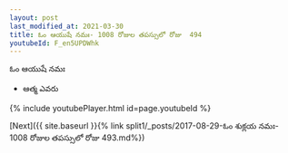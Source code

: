 ```yaml
---
layout: post
last_modified_at: 2021-03-30
title: ఓం ఆయుషే నమః- 1008 రోజుల తపస్సులో రోజు  494
youtubeId: F_en5UPDWhk
---
```

 
 
 ఓం ఆయుషే నమః  
 
 -  ఆత్మ ఎవరు 
 
  
 
  
 
 
 
 
 
 


{% include youtubePlayer.html id=page.youtubeId %}
 
[Next]({{ site.baseurl }}{% link  split1/_posts/2017-08-29-ఓం శుక్లయ నమః- 1008 రోజుల తపస్సులో రోజు  493.md%})
 

